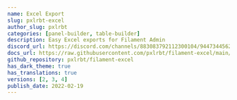 ```yaml
---
name: Excel Export
slug: pxlrbt-excel
author_slug: pxlrbt
categories: [panel-builder, table-builder]
description: Easy Excel exports for Filament Admin
discord_url: https://discord.com/channels/883083792112300104/944734456235823185
docs_url: https://raw.githubusercontent.com/pxlrbt/filament-excel/main/readme.md
github_repository: pxlrbt/filament-excel
has_dark_theme: true
has_translations: true
versions: [2, 3, 4]
publish_date: 2022-02-19
---
```

